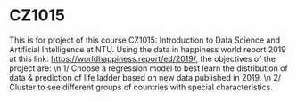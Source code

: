 # CZ1015

This is for project of this course CZ1015: Introduction to Data Science and Artificial Intelligence at NTU. 
Using the data in happiness world report 2019 at this link: https://worldhappiness.report/ed/2019/, the objectives of the project are:
\n 1/ Choose a regression model to best learn the distribution of data & prediction of life ladder based on new data published in 2019.
\n 2/ Cluster to see different groups of countries with special characteristics.

 
